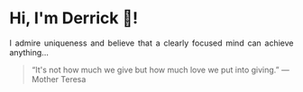 # Hi, I'm Derrick 👋!
<p align="justify">I admire uniqueness and believe that a clearly focused mind can achieve anything...</p> 
<!-- #quote-start -->
<blockquote>&ldquo;It's not how much we give but how much love we put into giving.&rdquo; &mdash; <footer>Mother Teresa</footer></blockquote>
<!-- #quote-end -->
